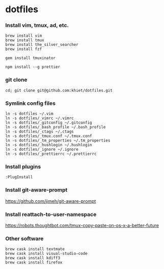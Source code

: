 dotfiles
=======================

### Install vim, tmux, ad, etc.
```
brew install vim
brew install tmux
brew install the_silver_searcher
brew install fzf

gem install tmuxinator

npm install --g prettier
```

### git clone
```
cd; git clone git@github.com:khiet/dotfiles.git
```

### Symlink config files
```
ln -s dotfiles ~/.vim
ln -s dotfiles/_vimrc ~/.vimrc
ln -s dotfiles/_gitconfig ~/.gitconfig
ln -s dotfiles/_bash_profile ~/.bash_profile
ln -s dotfiles/_ctags ~/.ctags
ln -s dotfiles/_tmux.conf ~/.tmux.conf
ln -s dotfiles/_tm_properties ~/.tm_properties
ln -s dotfiles/_hushlogin ~/.hushlogin
ln -s dotfiles/_ignore ~/.ignore
ln -s dotfiles/_prettierrc ~/.prettierrc
```

### Install plugins
```
:PlugInstall
```

### Install git-aware-prompt
https://github.com/jimeh/git-aware-prompt

### Install reattach-to-user-namespace
https://robots.thoughtbot.com/tmux-copy-paste-on-os-x-a-better-future

### Other software
```
brew cask install textmate
brew cask install visual-studio-code
brew cask install kdiff3
brew cask install firefox
```
